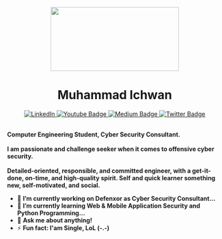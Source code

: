 <div id="header" align="center">
  <img src="https://media.giphy.com/media/HCkbgKLdLWq3OCV8YM/giphy.gif" width="300px" height="150px">
  <h1>Muhammad Ichwan</h1>
  <div id="badges">
    <a href="https://www.linkedin.com/in/muhammad-ichwan-banua/">
      <img src="https://img.shields.io/badge/Linkedin-0077b5?style=flat&logo=linkedin" alt="LinkedIn"/>
    </a>
    <a href="https://www.youtube.com/@muhammad.iwn-banua">
      <img src="https://img.shields.io/badge/YouTube-red?style=flat&logo=youtube&logoColor=white" alt="Youtube Badge"/>
    </a>
    <a href="https://banua.medium.com/">
      <img src="https://img.shields.io/badge/Medium-12100E?style=flat&logo=medium&logoColor=white" alt="Medium Badge"/>
    </a>
    <a href="https://twitter.com/banuaa_">
      <img src="https://img.shields.io/badge/Twitter-blue?style=flat&logo=twitter&logoColor=white" alt="Twitter Badge"/>
    </a>
  </div>
</div>
<div align=left>
  <br>
  <p>
    <strong>
      Computer Engineering Student, Cyber Security Consultant.<br><br>
      I am passionate and challenge seeker when it comes to offensive cyber security.<br><br>
      Detailed-oriented, responsible, and committed engineer, with a get-it-done, on-time, and high-quality spirit. Self and quick learner something new, self-motivated, and social.
    </strong>
  </p>
  <ul>
    <li>🔭 <b>I’m currently working on Defenxor as Cyber Security Consultant...</b></li>
    <li>🌱 <b>I’m currently learning Web & Mobile Application Security and Python Programming...</b></li>
    <li>💬 <b>Ask me about anything!</b></li>
    <li>⚡ <b>Fun fact: I'am Single, LoL (-.-)</b></li>
  </ul>
</div>

<!--
**banuaa/banuaa** is a ✨ _special_ ✨ repository because its `README.md` (this file) appears on your GitHub profile.

Here are some ideas to get you started:

- 🔭 I’m currently working on ...
- 🌱 I’m currently learning ...
- 👯 I’m looking to collaborate on ...
- 🤔 I’m looking for help with ...
- 💬 Ask me about ...
- 📫 How to reach me: ...
- 😄 Pronouns: ...
- ⚡ Fun fact: ...
-->
